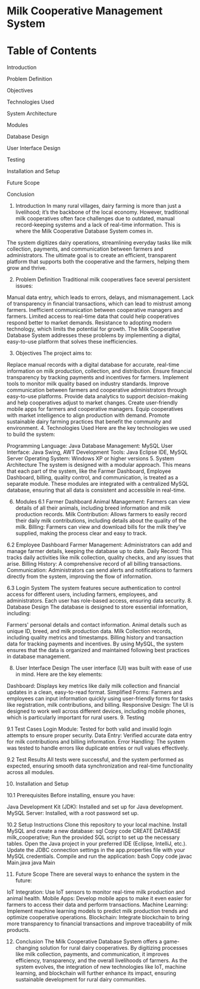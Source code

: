# Milk Cooperative Management System

# Table of Contents

Introduction

Problem Definition

Objectives

Technologies Used

System Architecture

Modules

Database Design

User Interface Design

Testing

Installation and Setup

Future Scope

Conclusion


1. Introduction <a name="introduction"></a>
In many rural villages, dairy farming is more than just a livelihood; it’s the backbone of the local economy. However, traditional milk cooperatives often face challenges due to outdated, manual record-keeping systems and a lack of real-time information. This is where the Milk Cooperative Database System comes in.

The system digitizes dairy operations, streamlining everyday tasks like milk collection, payments, and communication between farmers and administrators. The ultimate goal is to create an efficient, transparent platform that supports both the cooperative and the farmers, helping them grow and thrive.

2. Problem Definition <a name="problem-definition"></a>
Traditional milk cooperatives face several persistent issues:

Manual data entry, which leads to errors, delays, and mismanagement.
Lack of transparency in financial transactions, which can lead to mistrust among farmers.
Inefficient communication between cooperative managers and farmers.
Limited access to real-time data that could help cooperatives respond better to market demands.
Resistance to adopting modern technology, which limits the potential for growth.
The Milk Cooperative Database System addresses these problems by implementing a digital, easy-to-use platform that solves these inefficiencies.

3. Objectives <a name="objectives"></a>
The project aims to:

Replace manual records with a digital database for accurate, real-time information on milk production, collection, and distribution.
Ensure financial transparency by tracking payments and incentives for farmers.
Implement tools to monitor milk quality based on industry standards.
Improve communication between farmers and cooperative administrators through easy-to-use platforms.
Provide data analytics to support decision-making and help cooperatives adjust to market changes.
Create user-friendly mobile apps for farmers and cooperative managers.
Equip cooperatives with market intelligence to align production with demand.
Promote sustainable dairy farming practices that benefit the community and environment.
4. Technologies Used <a name="technologies-used"></a>
Here are the key technologies we used to build the system:

Programming Language: Java
Database Management: MySQL
User Interface: Java Swing, AWT
Development Tools: Java Eclipse IDE, MySQL Server
Operating System: Windows XP or higher versions
5. System Architecture <a name="system-architecture"></a>
The system is designed with a modular approach. This means that each part of the system, like the Farmer Dashboard, Employee Dashboard, billing, quality control, and communication, is treated as a separate module. These modules are integrated with a centralized MySQL database, ensuring that all data is consistent and accessible in real-time.

6. Modules <a name="modules"></a>
6.1 Farmer Dashboard
Animal Management: Farmers can view details of all their animals, including breed information and milk production records.
Milk Contribution: Allows farmers to easily record their daily milk contributions, including details about the quality of the milk.
Billing: Farmers can view and download bills for the milk they’ve supplied, making the process clear and easy to track.

6.2 Employee Dashboard
Farmer Management: Administrators can add and manage farmer details, keeping the database up to date.
Daily Record: This tracks daily activities like milk collection, quality checks, and any issues that arise.
Billing History: A comprehensive record of all billing transactions.
Communication: Administrators can send alerts and notifications to farmers directly from the system, improving the flow of information.

6.3 Login System
The system features secure authentication to control access for different users, including farmers, employees, and administrators. Each user has role-based access, ensuring data security.
8. Database Design <a name="database-design"></a>
The database is designed to store essential information, including:


Farmers' personal details and contact information.
Animal details such as unique ID, breed, and milk production data.
Milk Collection records, including quality metrics and timestamps.
Billing history and transaction data for tracking payments and incentives.
By using MySQL, the system ensures that the data is organized and maintained following best practices in database management.


8. User Interface Design <a name="user-interface-design"></a>
The user interface (UI) was built with ease of use in mind. Here are the key elements:

Dashboard: Displays key metrics like daily milk collection and financial updates in a clean, easy-to-read format.
Simplified Forms: Farmers and employees can input information quickly using user-friendly forms for tasks like registration, milk contributions, and billing.
Responsive Design: The UI is designed to work well across different devices, including mobile phones, which is particularly important for rural users.
9. Testing <a name="testing"></a>

9.1 Test Cases
Login Module: Tested for both valid and invalid login attempts to ensure proper security.
Data Entry: Verified accurate data entry for milk contributions and billing information.
Error Handling: The system was tested to handle errors like duplicate entries or null values effectively.

9.2 Test Results
All tests were successful, and the system performed as expected, ensuring smooth data synchronization and real-time functionality across all modules.

10. Installation and Setup <a name="installation-and-setup"></a>

10.1 Prerequisites
Before installing, ensure you have:

Java Development Kit (JDK): Installed and set up for Java development.
MySQL Server: Installed, with a root password set up.

10.2 Setup Instructions
Clone this repository to your local machine.
Install MySQL and create a new database:
sql
Copy code
CREATE DATABASE milk_cooperative;
Run the provided SQL script to set up the necessary tables.
Open the Java project in your preferred IDE (Eclipse, IntelliJ, etc.).
Update the JDBC connection settings in the app.properties file with your MySQL credentials.
Compile and run the application:
bash
Copy code
javac Main.java
java Main


11. Future Scope <a name="future-scope"></a>
There are several ways to enhance the system in the future:

IoT Integration: Use IoT sensors to monitor real-time milk production and animal health.
Mobile Apps: Develop mobile apps to make it even easier for farmers to access their data and perform transactions.
Machine Learning: Implement machine learning models to predict milk production trends and optimize cooperative operations.
Blockchain: Integrate blockchain to bring more transparency to financial transactions and improve traceability of milk products.


12. Conclusion <a name="conclusion"></a>
The Milk Cooperative Database System offers a game-changing solution for rural dairy cooperatives. By digitizing processes like milk collection, payments, and communication, it improves efficiency, transparency, and the overall livelihoods of farmers. As the system evolves, the integration of new technologies like IoT, machine learning, and blockchain will further enhance its impact, ensuring sustainable development for rural dairy communities.

